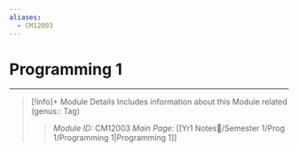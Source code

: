 ```yaml
---
aliases:
  - CM12003
---
```

# Programming 1
---
> [!info]+ Module Details
> Includes information about this Module related (genus:: Tag)
> > *Module ID:* CM12003
> > *Main Page*: [[Yr1 Notes📗/Semester 1/Prog 1/Programming 1|Programming 1]]

